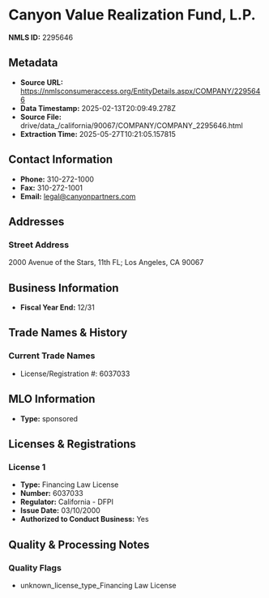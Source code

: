 # Canyon Value Realization Fund, L.P.

**NMLS ID:** 2295646

## Metadata
- **Source URL:** https://nmlsconsumeraccess.org/EntityDetails.aspx/COMPANY/2295646
- **Data Timestamp:** 2025-02-13T20:09:49.278Z
- **Source File:** drive/data_/california/90067/COMPANY/COMPANY_2295646.html
- **Extraction Time:** 2025-05-27T10:21:05.157815

## Contact Information
- **Phone:** 310-272-1000
- **Fax:** 310-272-1001
- **Email:** legal@canyonpartners.com

## Addresses
### Street Address
2000 Avenue of the Stars, 11th FL; Los Angeles, CA 90067

## Business Information
- **Fiscal Year End:** 12/31

## Trade Names & History
### Current Trade Names
- License/Registration #: 6037033

## MLO Information
- **Type:** sponsored

## Licenses & Registrations

### License 1
- **Type:** Financing Law License
- **Number:** 6037033
- **Regulator:** California - DFPI
- **Issue Date:** 03/10/2000
- **Authorized to Conduct Business:** Yes

## Quality & Processing Notes
### Quality Flags
- unknown_license_type_Financing Law License
